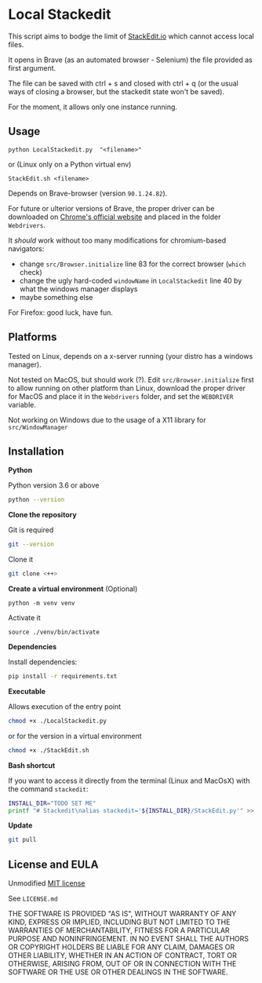# Local Stackedit

This script aims to bodge the limit of [StackEdit.io](https://stackedit.io/) which cannot access local files.

It opens in Brave (as an automated browser - Selenium) the file provided as first argument.

The file can be saved with ctrl + s and closed with ctrl + q (or the usual ways of closing a browser, but the stackedit state won't be saved).

For the moment, it allows only one instance running.

## Usage

`python LocalStackedit.py  "<filename>"`

or (Linux only on a Python virtual env)

`StackEdit.sh <filename>`

Depends on Brave-browser (version `90.1.24.82`).

For future or ulterior versions of Brave, the proper driver can be downloaded on [Chrome's official website](https://chromedriver.storage.googleapis.com/index.html) and placed in the folder `Webdrivers`.

It _should_ work without too many modifications for chromium-based navigators:
- change `src/Browser.initialize` line 83 for the correct browser (`which` check)
- change the ugly hard-coded `windowName` in `LocalStackedit` line 40 by what the windows manager displays
- maybe something else

For Firefox: good luck, have fun.

## Platforms

Tested on Linux, depends on a x-server running (your distro has a windows manager).

Not tested on MacOS, but should work (?). 
Edit `src/Browser.initialize` first to allow running on other platform than Linux, download the proper driver for MacOS and place it in the `Webdrivers` folder, and set the `WEBDRIVER` variable.

Not working on Windows due to the usage of a X11 library for `src/WindowManager`

## Installation

**Python**

Python version 3.6 or above

```bash
python --version
```

**Clone the repository**

Git is required
```bash
git --version
```

Clone it
```bash
git clone <++> 
```
**Create a virtual environment** (Optional)

`python -m venv venv`

Activate it

`source ./venv/bin/activate`

**Dependencies**

Install dependencies:

```bash
pip install -r requirements.txt
```

**Executable**

Allows execution of the entry point
```bash
chmod +x ./LocalStackedit.py
```
or for the version in a virtual environment
```bash
chmod +x ./StackEdit.sh
```

**Bash shortcut**

If you want to access it directly from the terminal (Linux and MacOsX) with the command `stackedit`:

```bash
INSTALL_DIR="TODO SET ME"
printf "# Stackedit\nalias stackedit='${INSTALL_DIR}/StackEdit.py'" >> ~/.bash_aliases
```

**Update**

```bash
git pull
```

## License and EULA
Unmodified [MIT license](https://opensource.org/licenses/MIT)

See `LICENSE.md`

THE SOFTWARE IS PROVIDED "AS IS", WITHOUT WARRANTY OF ANY KIND, EXPRESS OR IMPLIED, INCLUDING BUT NOT LIMITED TO THE WARRANTIES OF MERCHANTABILITY, FITNESS FOR A PARTICULAR PURPOSE AND NONINFRINGEMENT. IN NO EVENT SHALL THE AUTHORS OR COPYRIGHT HOLDERS BE LIABLE FOR ANY CLAIM, DAMAGES OR OTHER LIABILITY, WHETHER IN AN ACTION OF CONTRACT, TORT OR OTHERWISE, ARISING FROM, OUT OF OR IN CONNECTION WITH THE SOFTWARE OR THE USE OR OTHER DEALINGS IN THE SOFTWARE.